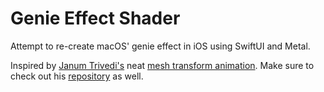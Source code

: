 # Genie Effect Shader

Attempt to re-create macOS' genie effect in iOS using SwiftUI and Metal.

Inspired by [Janum Trivedi's](https://twitter.com/jmtrivedi) neat [mesh transform animation](https://x.com/jmtrivedi/status/1741198784850542929). Make sure to check out his [repository](https://github.com/jtrivedi/Mesh-Transform-Animation) as well.
